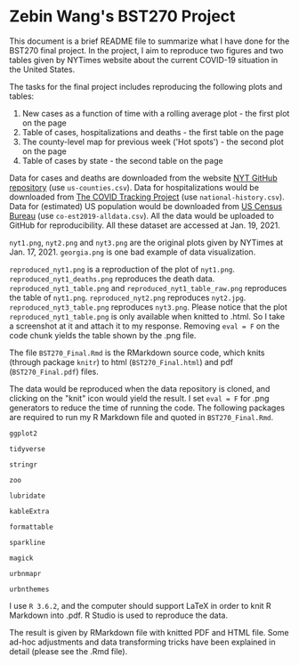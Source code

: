 # Zebin Wang's BST270 Project

This document is a brief README file to summarize what I have done for the BST270 final project. In the project, I aim to reproduce two figures and two tables given by NYTimes website about the current COVID-19 situation in the United States. 

The tasks for the final project includes reproducing the following plots and tables:

1. New cases as a function of time with a rolling average plot - the first plot on the page
2. Table of cases, hospitalizations and deaths - the first table on the page
3. The county-level map for previous week ('Hot spots') - the second plot on the page
4. Table of cases by state - the second table on the page

Data for cases and deaths are downloaded from the website [NYT GitHub repository](https://github.com/nytimes/covid-19-data) (use `us-counties.csv`). Data for hospitalizations would be downloaded from [The COVID Tracking Project](https://covidtracking.com/data) (use `national-history.csv`). Data for (estimated) US population would be downloaded from [US Census Bureau](https://www2.census.gov/programs-surveys/popest/datasets/2010-2019/counties/totals/co-est2019-alldata.csv) (use `co-est2019-alldata.csv`). All the data would be uploaded to GitHub for reproducibility. All these dataset are accessed at Jan. 19, 2021.

`nyt1.png`, `nyt2.png` and `nyt3.png` are the original plots given by NYTimes at Jan. 17, 2021. `georgia.png` is one bad example of data visualization.

`reproduced_nyt1.png` is a reproduction of the plot of `nyt1.png`. `reproduced_nyt1_deaths.png` reproduces the death data. `reproduced_nyt1_table.png` and `reproduced_nyt1_table_raw.png` reproduces the table of `nyt1.png`. `reproduced_nyt2.png` reproduces `nyt2.jpg`. `reproduced_nyt3_table.png` reproduces `nyt3.png`. Please notice that the plot `reproduced_nyt1_table.png` is only available when knitted to .html. So I take a screenshot at it and attach it to my response. Removing `eval = F` on the code chunk yields the table shown by the .png file.

The file `BST270_Final.Rmd` is the RMarkdown source code, which knits (through package `knitr`) to html (`BST270_Final.html`) and pdf (`BST270_Final.pdf`) files.

The data would be reproduced when the data repository is cloned, and clicking on the "knit" icon would yield the result. I set `eval = F` for .png generators to reduce the time of running the code. The following packages are required to run my R Markdown file and quoted in `BST270_Final.Rmd`.

`ggplot2`

`tidyverse`

`stringr`

`zoo`

`lubridate`

`kableExtra`

`formattable`

`sparkline`

`magick`

`urbnmapr`

`urbnthemes`

I use `R 3.6.2`, and the computer should support LaTeX in order to knit R Markdown into .pdf. R Studio is used to reproduce the data.

The result is given by RMarkdown file with knitted PDF and HTML file. Some ad-hoc adjustments and data transforming tricks have been explained in detail (please see the .Rmd file). 